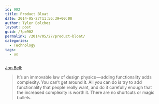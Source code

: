```yaml
---
id: 902
title: Product Bloat
date: 2014-05-27T11:56:39+00:00
author: Tyler Bolchoz
layout: post
guid: /?p=902
permalink: /2014/05/27/product-bloat/
categories:
  - Technology
tags:
  - ux
---
```

[Jon Bell:](https://medium.com/@ienjoy/5c6376f6005e)

> It’s an immovable law of design physics — adding functionality adds complexity. You can’t get around it. All you can do is try to add functionality that people really want, and do it carefully enough that the increased complexity is worth it. There are no shortcuts or magic bullets.

